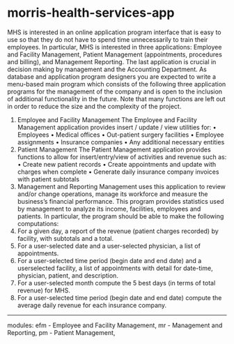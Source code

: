 # morris-health-services-app

MHS is interested in an online application program interface that is easy to
use so that they do not have to spend time unnecessarily to train their
employees. In particular, MHS is interested in three applications:
Employee and Facility Management, Patient Management
(appointments, procedures and billing), and Management Reporting. The
last application is crucial in decision making by management and the
Accounting Department.
As database and application program designers you are expected to write a
menu-based main program which consists of the following three application
programs for the management of the company and is open to the inclusion of
additional functionality in the future. Note that many functions are left out
in order to reduce the size and the complexity of the project.
1. Employee and Facility Management
The Employee and Facility Management application provides insert / update
/ view utilities for:
• Employees
• Medical offices
• Out-patient surgery facilities
• Employee assignments
• Insurance companies
• Any additional necessary entities
2. Patient Management
The Patient Management application provides functions to allow for
insert/entry/view of activities and revenue such as:
• Create new patient records
• Create appointments and update with charges when complete
• Generate daily insurance company invoices with patient subtotals
3. Management and Reporting
Management uses this application to review and/or change operations,
manage its workforce and measure the business’s financial performance. This
program provides statistics used by management to analyze its income,
facilities, employees and patients. In particular, the program should be able
to make the following computations:
1. For a given day, a report of the revenue (patient charges recorded) by
facility, with subtotals and a total.
2. For a user-selected date and a user-selected physician, a list of
appointments.
3. For a user-selected time period (begin date and end date) and a userselected facility, a list of appointments with detail for date-time,
physician, patient, and description.
4. For a user-selected month compute the 5 best days (in terms of total
revenue) for MHS.
5. For a user-selected time period (begin date and end date) compute the
average daily revenue for each insurance company.

------------
modules: 
efm - Employee and Facility Management,
mr - Management and Reporting,
pm - Patient Management,
